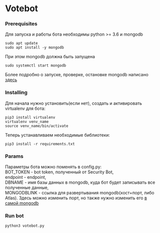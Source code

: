 # Votebot


### Prerequisites

Для запуска и работы бота необходимы python >= 3.6 и mongodb

```
sudo apt update
sudo apt install -y mongodb
```
При этом mongodb должна быть запущена

```
sudo systemctl start mongodb
```
Более подробно о запуске, проверке, остановке mongodb написано [здесь](https://www.digitalocean.com/community/tutorials/how-to-install-mongodb-on-ubuntu-18-04-ru)

### Installing
Для начала нужно установить(если нет), создать и активировать virtualenv для бота:

```
pip3 install virtualenv
virtualenv venv_name
source venv_name/bin/activate
```

Теперь устанавливаем необходимые библиотеки:
```
pip3 install -r requirements.txt
```

### Params

Параметры бота можно поменять в config.py:                                                                             
BOT_TOKEN - bot token, полученный от Security Bot,                                              
endpoint - endpoint,                                                                      
DBNAME - имя базы данных в mongodb, куда бот будет записывать все полученные данные,                               
MONGODBLINK - ссылка для развертывания mongodb(хост+порт, либо Atlas). Здесь можно изменить порт, но также нужно изменить его [в самой mongodb](https://www.digitalocean.com/community/tutorials/how-to-install-mongodb-on-ubuntu-18-04-ru)

### Run bot
```
python3 votebot.py
```
